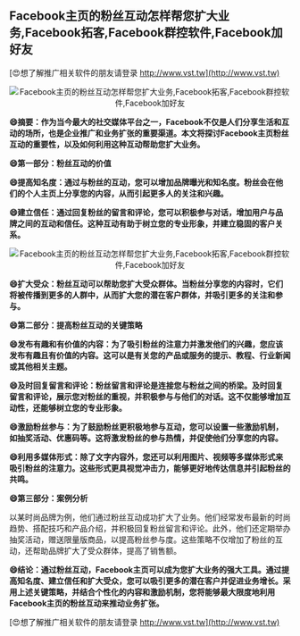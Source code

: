 ## **Facebook主页的粉丝互动怎样帮您扩大业务,Facebook拓客,Facebook群控软件,Facebook加好友**

[😍想了解推广相关软件的朋友请登录 http://www.vst.tw](http://www.vst.tw)

 <center><img src="https://vst.tw/MP4/tuiguang/png/0.png" alt="Facebook主页的粉丝互动怎样帮您扩大业务,Facebook拓客,Facebook群控软件,Facebook加好友"></center>

**😄摘要：作为当今最大的社交媒体平台之一，Facebook不仅是人们分享生活和互动的场所，也是企业推广和业务扩张的重要渠道。本文将探讨Facebook主页粉丝互动的重要性，以及如何利用这种互动帮助您扩大业务。**

**😄第一部分：粉丝互动的价值**

**😄提高知名度：通过与粉丝的互动，您可以增加品牌曝光和知名度。粉丝会在他们的个人主页上分享您的内容，从而引起更多人的关注和兴趣。**

**😄建立信任：通过回复粉丝的留言和评论，您可以积极参与对话，增加用户与品牌之间的互动和信任。这种互动有助于树立您的专业形象，并建立稳固的客户关系。**

 <center><img src="https://vst.tw/MP4/tuiguang/png/3.png" alt="Facebook主页的粉丝互动怎样帮您扩大业务,Facebook拓客,Facebook群控软件,Facebook加好友"></center>

**😄扩大受众：粉丝互动可以帮助您扩大受众群体。当粉丝分享您的内容时，它们将被传播到更多的人群中，从而扩大您的潜在客户群体，并吸引更多的关注和参与。**

**😄第二部分：提高粉丝互动的关键策略**

**😄发布有趣和有价值的内容：为了吸引粉丝的注意力并激发他们的兴趣，您应该发布有趣且有价值的内容。这可以是有关您的产品或服务的提示、教程、行业新闻或其他相关主题。**

**😄及时回复留言和评论：粉丝留言和评论是连接您与粉丝之间的桥梁。及时回复留言和评论，展示您对粉丝的重视，并积极参与与他们的对话。这不仅能够增加互动性，还能够树立您的专业形象。**

**😄激励粉丝参与：为了鼓励粉丝更积极地参与互动，您可以设置一些激励机制，如抽奖活动、优惠码等。这将激发粉丝的参与热情，并促使他们分享您的内容。**

**😄利用多媒体形式：除了文字内容外，您还可以利用图片、视频等多媒体形式来吸引粉丝的注意力。这些形式更具视觉冲击力，能够更好地传达信息并引起粉丝的共鸣。**

**😄第三部分：案例分析**

以某时尚品牌为例，他们通过粉丝互动成功扩大了业务。他们经常发布最新的时尚趋势、搭配技巧和产品介绍，并积极回复粉丝留言和评论。此外，他们还定期举办抽奖活动，赠送限量版商品，以提高粉丝参与度。这些策略不仅增加了粉丝的互动，还帮助品牌扩大了受众群体，提高了销售额。

**😄结论：通过粉丝互动，Facebook主页可以成为您扩大业务的强大工具。通过提高知名度、建立信任和扩大受众，您可以吸引更多的潜在客户并促进业务增长。采用上述关键策略，并结合个性化的内容和激励机制，您将能够最大限度地利用Facebook主页的粉丝互动来推动业务扩张。**

[😍想了解推广相关软件的朋友请登录 http://www.vst.tw](http://www.vst.tw)



